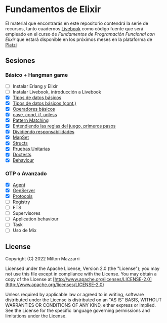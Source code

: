 # Fundamentos de Elixir

El material que encontrarás en este repositorio contendrá la serie de recursos,
tanto cuadernos [Livebook][] como código fuente que será empleado en el curso
de _Fundamentos de Programación Funcional con Elixir_ que estará disponible en
los próximos meses en la plataforma de [Platzi][]

## Sesiones

### Básico + Hangman game

* [ ] Instalar Erlang y Elixir
* [ ] Instalar Livebook, introducción a Livebook
* [x] [Tipos de datos básicos](./basic_types.livemd)
* [x] [Tipos de datos básicos (cont.)](./basic_types_cont.livemd)
* [x] [Operadores básicos](./basic_operators.livemd)
* [x] [case, cond, if, unless](./case_cond_and_if.livemd)
* [x] [Pattern Matching](./pattern_matching.livemd)
* [x] [Entendiendo las reglas del juego, primeros pasos](./hangman/02-getting_started.livemd)
* [x] [Dividiendo responsabilidades](./hangman/03-single_responsability.livemd)
* [x] [MapSet](./hangman/04-map_set.livemd)
* [x] [Structs](./hangman/05-structs.livemd)
* [x] [Pruebas Unitarias](./hangman/06-unit_tests.livemd)
* [x] [Doctests](./hangman/07-doctests.livemd)
* [x] [Behaviour](./hangman/08-behaviour.livemd)

### OTP o Avanzado

* [x] [Agent](./hangman/09-agent.livemd)
* [x] [GenServer](./hangman/10-gen_server.livemd)
* [x] [Protocols](./hangman/11-protocols.livemd)
* [ ] Registry
* [ ] ETS
* [ ] Supervisores
* [ ] Application behaviour
* [ ] Task
* [ ] Uso de Mix

## License

Copyright (C) 2022 Milton Mazzarri

Licensed under the Apache License, Version 2.0 (the "License");
you may not use this file except in compliance with the License.
You may obtain a copy of the License at [http://www.apache.org/licenses/LICENSE-2.0](http://www.apache.org/licenses/LICENSE-2.0)

Unless required by applicable law or agreed to in writing, software
distributed under the License is distributed on an "AS IS" BASIS,
WITHOUT WARRANTIES OR CONDITIONS OF ANY KIND, either express or implied.
See the License for the specific language governing permissions and
limitations under the License.

[Livebook]: https://livebook.dev
[Platzi]: https://platzi.com/
